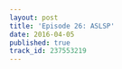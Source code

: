 ```yaml
---
layout: post
title: 'Episode 26: ASLSP'
date: 2016-04-05
published: true
track_id: 237553219
---
```

<div class='list post-player' track='{{page.track_id}}'></div>